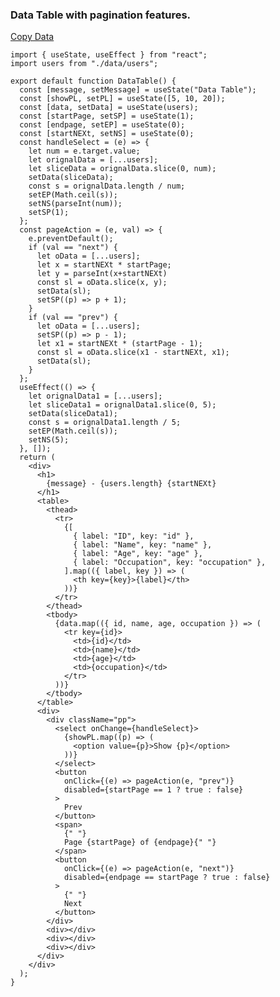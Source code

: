 ### Data Table with pagination features. ###
<a href="https://flems.io/#0=N4IgZglgNgpgziAXAbVAOwIYFsZJAOgAsAXLKEAGhAGMB7NYmBvEAXwvW10QICsEqdBk2J4hcYgAIArnBgAnOJIC8k5AB00kycE3bt6kBAAmhxJICMFPfsOYcZyYYCiWaAE9JAYUJND1rVsQDABzGEcAJgAOAP0nEFpqamkABwxiCHpHQwBlWjBiAHcMeRhJZzQQiDQYBUMbdhtdQIMjUyRJCNig+3COwwAldwwtABVCWiwUuCzKG1bQvvMAZi75+MTktIzZ80MAWRKAaxgMyslDzDD5esDGwOa4wxNHZe7W3uyQPJTCCAxJAAFdIwKD+daGRaRACs7w2SVS6UyaC+ABF0gCAIKYKDuCS3bT3bSPIIvDoAFjhdi4X32EGohAwoMkABlauCWvEoRSrBCEgjtsivl5nAB5AmSIk6Plk8ywvmffogUVQCAAN3+kgAQvJaIUUXNOZCwpEAJxU-lbJG7eIAcXkGF+9MkqPgEBCNRuIAa3RJrVlkgAbBbFXsQJjYAAPEbGBSSAASGCgYMNT2CJo6yxifM2iJ2BrDOST8EkAxgKVKcgYSLVfR9TRl7XMAHYQzSlQBJOAYABGoKgAPRGrgHLT3PMEWDOYF1oL8VGMAwDLq3ruvsbjmzRpAofizmIjK0AHU-oxR0Fx5JlvLt7nBTbDCyMIV3Cv6w8Nx1zQr22GWR5JFGB0DQtS9lgABgtO9Zy+AA5aRFDrNcG23AMLEgn8HCVAApaRVRGSQizQZcAC9zwWDMVm-W8Z3zL4KiqGo32Qj9UKbSxeW3XdDExNUAUOeQznIrlKM6VtpytOicNoBCcQgfFV0Jdc2McCw1i4394i1JheGwapJCPJMTi9UDRPJdS02gqSw1RRJiFoL132JT9zAsN5MKWeIfBKKBaGIRhtV1WgjhHVML1E5ZOMs2ihSVeMBguEZFkcljnJUjoLEpDyvltXt5AgZlE3kfLQtMzzlinGjJNisMO1Gbx6DgPDiBGYgJSlP14jQm8024kBEzQTBCEAjB3F8ky+UvCIsqqvMaviHJiGkWMGHa5S0zQyres0wxsKXEL6ECvUQMmsyMNm+850MLVZGqeAlFFfVmKUlCNvYixxI0rCwwAaVGgdWRgQp5OE41yvci6YKVZxawYIEB0G57JXW0l3q3bbvviFlaBCAi6WIZdk1B9Nys+6LqofcN5AZCBGGoNrFOR17UdU6iMc8g5NVy6n-mJqa2aCKz5p4wT5IZpzpXSidzvZuCMVVMpEyJsKKPKmbybmymFyXXwUpe1i3siKKeh25VVVreQgRBFMytedHBZiym8gKYpShdGBa18lIkY6lzOgsk3McMQEmFBWhvcS0WTu3KatodimrpAI98sYPWmYNlmOgiCHZaVABFaRqi0Nk+ltzMevjzXE4qYhSgrUOELW5n-XY6a2yDkABh15kfogLA+YimXK8utERDFpuM5bmF24575sGkZk9uoA7o7HMyA9aIXKafF8fZRqes7jj5TYXOBuwTJMbdOzzoigx3E-tR0-mod24HdT0J7Sw2s7JwPZ4AVSwACYEjAr4xwigLTe99aTHFONUEIiUrh72bl1Vu9tj4dwAGrVGoCII6wVSrX1eEfeECcvh1QamgJqUAWqrUZr7KWnRIHxD6oZGhcYTy01LkQnkd8yHQ0qHdZBk9UGvCHhg2eAANDAGo4xEVIgPcGfCq5fCLLAJQZZ65VhahkWsn9JbfxWMbCRXwACaap6A1EjkJFWIkb7MMMFvRO2tlxpwYYYq8G8WGmwAFq0DKCXRRkRf5QP4TZDEkhsRJjxOLVKBjM4rBzn-L4mIezugwNAI6+ogmZnVsPKGYZ4KIX0Z1Z47Flh5JMUqLwxYewX2KiDWxYM7bKJHkqG6b8ahn0kI9D+9D96iPLjPNE-xMAjTGg5HJRjWkFL3LDKQgIEZ9IlqUtoxDhnQ1gCMByBkjIrjLuYck4jSEqOqWKdqmgAC6mhNAwEjCkByUhYxgAwM1GQchFAAG5KAgDkLAemyIEA8AiBYU0iAQVsA4DuLgeB8DUDPj8oQjBmA8DYJc1gQA" target="_blank">Copy Data</a>
```
import { useState, useEffect } from "react";
import users from "./data/users";

export default function DataTable() {
  const [message, setMessage] = useState("Data Table");
  const [showPL, setPL] = useState([5, 10, 20]);
  const [data, setData] = useState(users);
  const [startPage, setSP] = useState(1);
  const [endpage, setEP] = useState(0);
  const [startNEXt, setNS] = useState(0);
  const handleSelect = (e) => {
    let num = e.target.value;
    let orignalData = [...users];
    let sliceData = orignalData.slice(0, num);
    setData(sliceData);
    const s = orignalData.length / num;
    setEP(Math.ceil(s));
    setNS(parseInt(num));
    setSP(1);
  };
  const pageAction = (e, val) => {
    e.preventDefault();
    if (val == "next") {
      let oData = [...users];
      let x = startNEXt * startPage;
      let y = parseInt(x+startNEXt)
      const sl = oData.slice(x, y);
      setData(sl);
      setSP((p) => p + 1);
    }
    if (val == "prev") {
      let oData = [...users];
      setSP((p) => p - 1);
      let x1 = startNEXt * (startPage - 1);
      const sl = oData.slice(x1 - startNEXt, x1);
      setData(sl);
    }
  };
  useEffect(() => {
    let orignalData1 = [...users];
    let sliceData1 = orignalData1.slice(0, 5);
    setData(sliceData1);
    const s = orignalData1.length / 5;
    setEP(Math.ceil(s));
    setNS(5);
  }, []);
  return (
    <div>
      <h1>
        {message} - {users.length} {startNEXt}
      </h1>
      <table>
        <thead>
          <tr>
            {[
              { label: "ID", key: "id" },
              { label: "Name", key: "name" },
              { label: "Age", key: "age" },
              { label: "Occupation", key: "occupation" },
            ].map(({ label, key }) => (
              <th key={key}>{label}</th>
            ))}
          </tr>
        </thead>
        <tbody>
          {data.map(({ id, name, age, occupation }) => (
            <tr key={id}>
              <td>{id}</td>
              <td>{name}</td>
              <td>{age}</td>
              <td>{occupation}</td>
            </tr>
          ))}
        </tbody>
      </table>
      <div>
        <div className="pp">
          <select onChange={handleSelect}>
            {showPL.map((p) => (
              <option value={p}>Show {p}</option>
            ))}
          </select>
          <button
            onClick={(e) => pageAction(e, "prev")}
            disabled={startPage == 1 ? true : false}
          >
            Prev
          </button>
          <span>
            {" "}
            Page {startPage} of {endpage}{" "}
          </span>
          <button
            onClick={(e) => pageAction(e, "next")}
            disabled={endpage == startPage ? true : false}
          >
            {" "}
            Next
          </button>
        </div>
        <div></div>
        <div></div>
        <div></div>
      </div>
    </div>
  );
}

```

